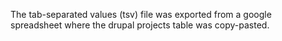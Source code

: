 
The tab-separated values (tsv) file was exported from a google spreadsheet
where the drupal projects table was copy-pasted.
